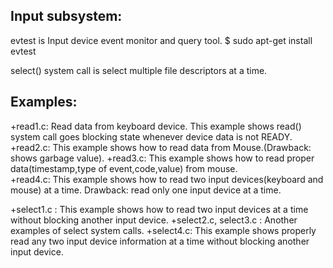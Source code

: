 Input subsystem:
--------------

evtest is Input device event monitor and query tool.
$ sudo apt-get install evtest

select() system call is select multiple file descriptors at a time.


Examples:
--------
+read1.c: Read data from keyboard device. This example shows read() system call goes blocking state whenever device data is not READY.
+read2.c: This example shows how to read data from Mouse.(Drawback: shows garbage value).
+read3.c: This example shows how to read proper data(timestamp,type of event,code,value) from mouse.  
+read4.c: This example shows how to read two input devices(keyboard and mouse) at a time.
	   Drawback: read only one input device at a time.  
 
+select1.c : This example shows how to read two input devices at a time without blocking another input device.
+select2.c, select3.c : Another examples of select system calls.
+select4.c: This example shows properly read any two input device information at a time without blocking another input device.

